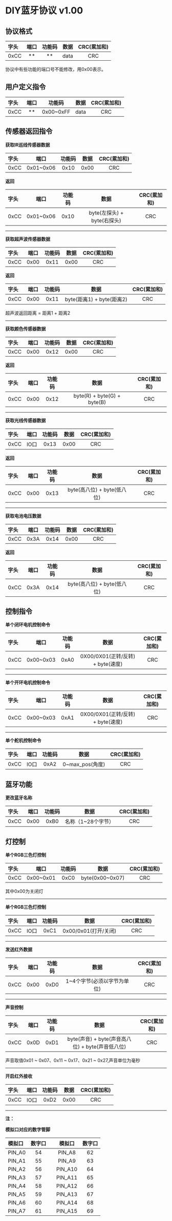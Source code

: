 # DIY蓝牙协议 v1.00

## 协议格式 
|字头| 端口 |功能码 |数据|CRC(累加和)|
|:---|:---:|:----:|:---:| :------: |
|0xCC| **  |  **  |data |   CRC   |

协议中有些功能的端口号不能修改，用0x00表示。
## 用户定义指令
|字头| 端口 |     功能码   | 数据|CRC(累加和)|
|:---|:---:|    :----:   |:---:| :------: |
|0xCC| **  |  0x00~0xFF  |data |   CRC   |
## 传感器返回指令
**获取IR巡线传感器数据**

|字头|     端口    | 功能码  | 数据|CRC(累加和)|
|:---|    :---:   | :----: |:---:| :------: |
|0xCC| 0x01~0x06  |  0x10  |0x00 |   CRC   |

**返回**

|字头|    端口     | 功能码|          数据             |CRC(累加和)|
|:---|   :---:    |:----:|         :---:             | :------: |
|0xCC| 0x01~0x06  |  0x10|byte(左探头) + byte(右探头) |   CRC   |


----------
**获取超声波传感器数据**

|字头| 端口 |功能码   | 数据|CRC(累加和)|
|:---|:---:|:----:  |:---:| :------: |
|0xCC| 0x00|  0x11  |0x00 |   CRC   |

**返回**

|字头|    端口     | 功能码|          数据             |CRC(累加和)|
|:---|   :---:    |:----:|         :---:             | :------: |
|0xCC|    0x00    |  0x11|byte(距离1) + byte(距离2) |   CRC   |

超声波返回距离 = 距离1 + 距离2


----------
**获取颜色传感器数据**

|字头| 端口 |功能码   | 数据|CRC(累加和)|
|:---|:---:|:----:  |:---:| :------: |
|0xCC| 0x00|  0x12  |0x00 |   CRC   |

**返回**

|字头|    端口     | 功能码|          数据             |CRC(累加和)|
|:---|   :---:    |:----:|         :---:             | :------: |
|0xCC|    0x00    |  0x12|byte(R) + byte(G) + byte(B)|   CRC   |


----------
**获取光线传感器数据**

|字头|     端口    | 功能码  | 数据|CRC(累加和)|
|:---|    :---:   | :----: |:---:| :------: |
|0xCC|     IO口   |  0x13  |0x00 |   CRC   |

**返回**

|字头|    端口     | 功能码|          数据             |CRC(累加和)|
|:---|   :---:    |:----:|         :---:             | :------: |
|0xCC|    0x00    |  0x13|byte(高八位) + byte(低八位) |   CRC   |

----------
**获取电池电压数据**

|字头|     端口    | 功能码  | 数据|CRC(累加和)|
|:---|    :---:   | :----: |:---:| :------: |
|0xCC|     0x3A   |  0x14  |0x00 |   CRC   |

**返回**

|字头|    端口     | 功能码|          数据             |CRC(累加和)|
|:---|   :---:    |:----:|         :---:             | :------: |
|0xCC|    0x3A    |  0x14|byte(高八位) + byte(低八位) |   CRC   |

## 控制指令
**单个闭环电机控制命令**

|字头|     端口    | 功能码  |               数据              |CRC(累加和)|
|:---|    :---:   | :----: |              :---:              | :------: |
|0xCC| 0x00~0x03  |  0xA0  |0X00/0X01(正转/反转) + byte(速度) |   CRC   |

----------
**单个开环电机控制命令**

|字头|     端口    | 功能码  |               数据              |CRC(累加和)|
|:---|    :---:   | :----: |              :---:              | :------: |
|0xCC| 0x00~0x03  |  0xA1  |0X00/0X01(正转/反转) + byte(速度) |   CRC   |

----------
**单个舵机控制命令**

|字头|     端口    | 功能码  |               数据              |CRC(累加和)|
|:---|    :---:   | :----: |              :---:              | :------: |
|0xCC|    IO口    |  0xA2  |          0~max_pos(角度)        |   CRC   |

## 蓝牙功能
**更改蓝牙名称**

|字头|     端口    | 功能码  |               数据              |CRC(累加和)|
|:---|    :---:   | :----: |              :---:              | :------: |
|0xCC|    0x00    |  0xB0  |          名称（1~28个字节）      |   CRC   |

## 灯控制
**单个RGB三色灯控制**

|字头|     端口    | 功能码  |               数据              |CRC(累加和)|
|:---|    :---:   | :----: |              :---:              | :------: |
|0xCC| 0x00~0x01  |  0xC0  |         byte(0x00~0x07)        |   CRC   |

其中0x00为关闭灯

----------
**单个RGB三色灯控制**

|字头|     端口    | 功能码  |               数据              |CRC(累加和)|
|:---|    :---:   | :----: |              :---:              | :------: |
|0xCC|    IO口    |  0xC1  |         0x00/0x01(打开/关闭)     |   CRC   |

----------
**发送红外数据**

|字头|     端口    | 功能码  |               数据              |CRC(累加和)|
|:---|    :---:   | :----: |              :---:              | :------: |
|0xCC|    0x00    |  0xD0  |    1~4个字节(必须以字节为单位)    |   CRC   |

----------
**声音控制**

|字头|     端口    | 功能码  |               数据                          |CRC(累加和)|
|:---|    :---:   | :----: |              :---:                          | :------: |
|0xCC|    0x0D    |  0xD1  |byte(声音) + byte(声音高八位) + byte(声音低八位)|   CRC   |

声音取值0x01 ~ 0x07、0x11 ~ 0x17、0x21 ~ 0x27,声音单位为毫秒

----------
**开启红外接收**

|字头|     端口    | 功能码  |               数据              |CRC(累加和)|
|:---|    :---:   | :----: |              :---:              | :------: |
|0xCC|    IO口    |  0xD2  |               0x00              |   CRC   |

----------
**注：**

**模拟口对应的数字管脚**

| 模拟口 | 数字口  |      | 模拟口 | 数字口 |
| :---- | :-----:|:----:|  :----:| :----:|
|PIN_A0 |  54   |       |PIN_A8  |  62   |
|PIN_A1 |  55   |       |PIN_A9  |  63   |
|PIN_A2 |  56   |       |PIN_A10 |  64   |
|PIN_A3 |  57   |       |PIN_A11 |  65   |
|PIN_A4 |  58   |       |PIN_A12 |  66   |
|PIN_A5 |  59   |       |PIN_A13 |  67   |
|PIN_A6 |  60   |       |PIN_A14 |  68   |
|PIN_A7 |  61   |       |PIN_A15 |  69   |
